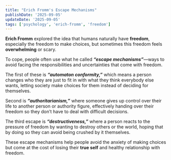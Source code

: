 ```yaml
---
title: "Erich Fromm's Escape Mechanisms"
publishDate: '2025-09-05'
updateDate: '2025-09-05'
tags: ['psychology', 'erich-fromm', 'freedom']
---
```


**Erich Fromm** explored the idea that humans naturally have **freedom**, especially the freedom to make choices, but sometimes this freedom feels **overwhelming** or scary.

To cope, people often use what he called _**“escape mechanisms”**_—ways to avoid facing the responsibilities and uncertainties that come with freedom.

The first of these is _**“automaton conformity,”**_ which means a person changes who they are just to fit in with what they think everybody else wants, letting society make choices for them instead of deciding for themselves.

Second is _**“authoritarianism,”**_ where someone gives up control over their life to another person or authority figure, effectively handing over their freedom so they don’t have to deal with difficult decisions.

The third escape is _**“destructiveness,”**_ where a person reacts to the pressure of freedom by wanting to destroy others or the world, hoping that by doing so they can avoid being crushed by it themselves.

These escape mechanisms help people avoid the anxiety of making choices but come at the cost of losing their **true self** and healthy relationship with freedom.
